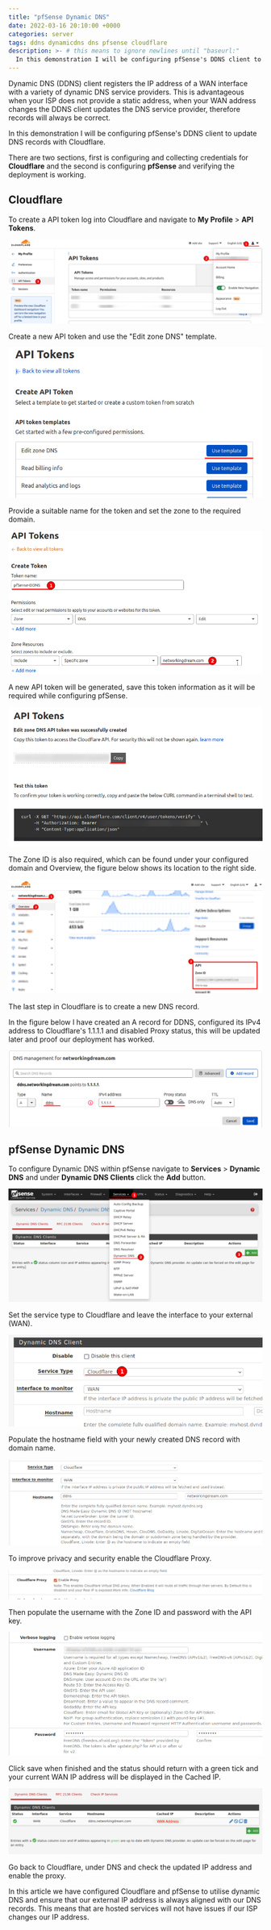 ```yaml
---
title: "pfSense Dynamic DNS"
date: 2022-03-16 20:10:00 +0000
categories: server
tags: ddns dynamicdns dns pfsense cloudflare
description: >- # this means to ignore newlines until "baseurl:"
  In this demonstration I will be configuring pfSense's DDNS client to update DNS records with Cloudflare.
---
```


Dynamic DNS (DDNS) client registers the IP address of a WAN interface with a variety of dynamic DNS service providers. This is advantageous when your ISP does not provide a static address, when your WAN address changes the DDNS client updates the DNS service provider, therefore records will always be correct.

In this demonstration I will be configuring pfSense's DDNS client to update DNS records with Cloudflare.

There are two sections, first is configuring and collecting credentials for **Cloudflare** and the second is configuring **pfSense** and verifying the deployment is working.

## Cloudflare

To create a API token log into Cloudflare and navigate to **My Profile** > **API Tokens**.

![pfsense-ddns-1](/assets/images/posts/pfsense-ddns-1.png)

Create a new API token and use the "Edit zone DNS" template.

![pfsense-ddns-2](/assets/images/posts/pfsense-ddns-2.png)

Provide a suitable name for the token and set the zone to the required domain.

![pfsense-ddns-3](/assets/images/posts/pfsense-ddns-3.png)

A new API token will be generated, save this token information as it will be required while configuring pfSense.

![pfsense-ddns-4](/assets/images/posts/pfsense-ddns-4.png)

The Zone ID is also required, which can be found under your configured domain and Overview, the figure below shows its location to the right side.

![pfsense-ddns-5](/assets/images/posts/pfsense-ddns-5.png)

The last step in Cloudflare is to create a new DNS record.

In the figure below I have created an A record for DDNS, configured its IPv4 address to Cloudflare's 1.1.1.1 and disabled Proxy status, this will be updated later and proof our deployment has worked.

![pfsense-ddns-6](/assets/images/posts/pfsense-ddns-6.png)

## pfSense Dynamic DNS

To configure Dynamic DNS within pfSense navigate to **Services** > **Dynamic DNS** and under **Dynamic DNS Clients** click the **Add** button.

![pfsense-ddns-7](/assets/images/posts/pfsense-ddns-7.png)

Set the service type to Cloudflare and leave the interface to your external (WAN).

![pfsense-ddns-8](/assets/images/posts/pfsense-ddns-8.png)

Populate the hostname field with your newly created DNS record with domain name.

![pfsense-ddns-9](/assets/images/posts/pfsense-ddns-9.png)

To improve privacy and security enable the Cloudflare Proxy.

![pfsense-ddns-10](/assets/images/posts/pfsense-ddns-10.png)

Then populate the username with the Zone ID and password with the API key.

![pfsense-ddns-11](/assets/images/posts/pfsense-ddns-11.png)

Click save when finished and the status should return with a green tick and your current WAN IP address will be displayed in the Cached IP.

![pfsense-ddns-12](/assets/images/posts/pfsense-ddns-12.png)

Go back to Cloudflare, under DNS and check the updated IP address and enable the proxy.

In this article we have configured Cloudflare and pfSense to utilise dynamic DNS and ensure that our external IP address is always aligned with our DNS records. This means that are hosted services will not have issues if our ISP changes our IP address.
